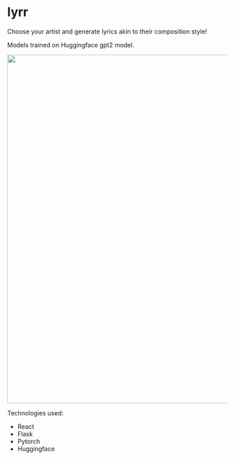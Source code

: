 # lyrr

Choose your artist and generate lyrics akin to their composition style!

Models trained on Huggingface gpt2 model.

<img src="https://i.imgur.com/g55UQOO.jpg" width="800px" />

Technologies used:
* React
* Flask
* Pytorch 
* Huggingface
